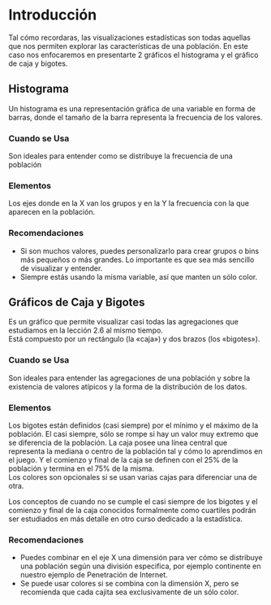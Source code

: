 ﻿# Introducción 

Tal cómo recordaras, las visualizaciones estadísticas son todas aquellas que nos permiten explorar las características de una población. En este caso nos enfocaremos en presentarte 2 
gráficos el histograma y el gráfico de caja y bigotes. 

## Histograma
Un histograma es una representación gráfica de una variable en forma de barras, donde el tamaño de la barra representa la frecuencia de los valores.


### Cuando se Usa
Son ideales para entender como se distribuye la frecuencia de una población 

### Elementos
Los ejes donde en la X van los grupos y en la Y la frecuencia con la que aparecen en la población.

### Recomendaciones
- Si son muchos valores, puedes personalizarlo para crear grupos o bins más pequeños o más grandes. Lo importante es que sea más sencillo de visualizar y entender. 
- Siempre estás usando la misma variable, así que manten un sólo color. 

## Gráficos de Caja y Bigotes

Es un gráfico que permite visualizar casi todas las agregaciones que estudiamos en la lección 2.6 al mismo tiempo.  
Está compuesto por un rectángulo (la «caja») y dos brazos (los «bigotes»).

### Cuando se Usa
Son ideales para entender las agregaciones de una población y sobre la existencia de valores atípicos y la forma de la distribución de los datos. 

### Elementos
Los bigotes están definidos (casi siempre) por el mínimo y el máximo de la población. El casi siempre, sólo se rompe si hay un valor muy extremo que se diferencia de la población. 
La caja posee una línea central que representa la mediana o centro de la población tal y cómo lo aprendimos en el juego. 
Y el comienzo y final de la caja se definen con el 25% de la población y termina en el 75% de la misma.  
Los colores son opcionales si se usan varias cajas para diferenciar una de otra.

Los conceptos de cuando no se cumple el casi siempre de los bigotes y el comienzo y final de la caja conocidos formalmente como cuartiles podrán
ser estudiados en más detalle en otro curso dedicado a la estadística. 

### Recomendaciones
- Puedes combinar en el eje X una dimensión para ver cómo se distribuye una población según una división especifica, por ejemplo continente en nuestro ejemplo de Penetración de Internet. 
- Se puede usar colores si se combina con la dimensión X, pero se recomienda que cada cajita sea exclusivamente de un sólo color. 
